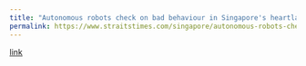```yaml
---
title: "Autonomous robots check on bad behaviour in Singapore's heartland"
permalink: https://www.straitstimes.com/singapore/autonomous-robots-checking-on-bad-behaviour-in-the-heartland
---
```

[link](https://www.straitstimes.com/singapore/autonomous-robots-checking-on-bad-behaviour-in-the-heartland)
